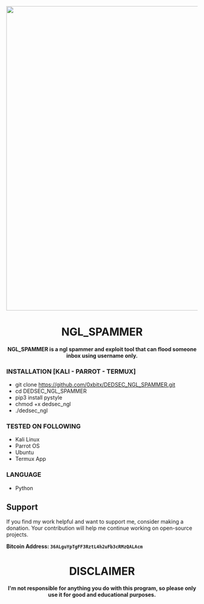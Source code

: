
<p align="center">
<img src="https://raw.githubusercontent.com/solacexcv/NGL-SPAM/main/Screenshot_20231221-061352.png", width="800", height="800">
</p>
<h1 align="center"> NGL_SPAMMER</h1>
<h4 align="center"> NGL_SPAMMER is a ngl spammer and exploit tool that can flood someone inbox using username only.</h4>

### INSTALLATION [KALI - PARROT - TERMUX]
* git clone https://github.com/0xbitx/DEDSEC_NGL_SPAMMER.git
* cd DEDSEC_NGL_SPAMMER
* pip3 install pystyle
* chmod +x dedsec_ngl
* ./dedsec_ngl

### TESTED ON FOLLOWING
* Kali Linux 
* Parrot OS 
* Ubuntu
* Termux App

### LANGUAGE 
* Python


## Support

If you find my work helpful and want to support me, consider making a donation. Your contribution will help me continue working on open-source projects.

**Bitcoin Address: `36ALguYpTgFF3RztL4h2uFb3cRMzQALAcm`**

<h1 align="center"> DISCLAIMER </h1>

<h4 align="center">I'm not responsible for anything you do with this program, so please only use it for good and educational purposes. </h4>
